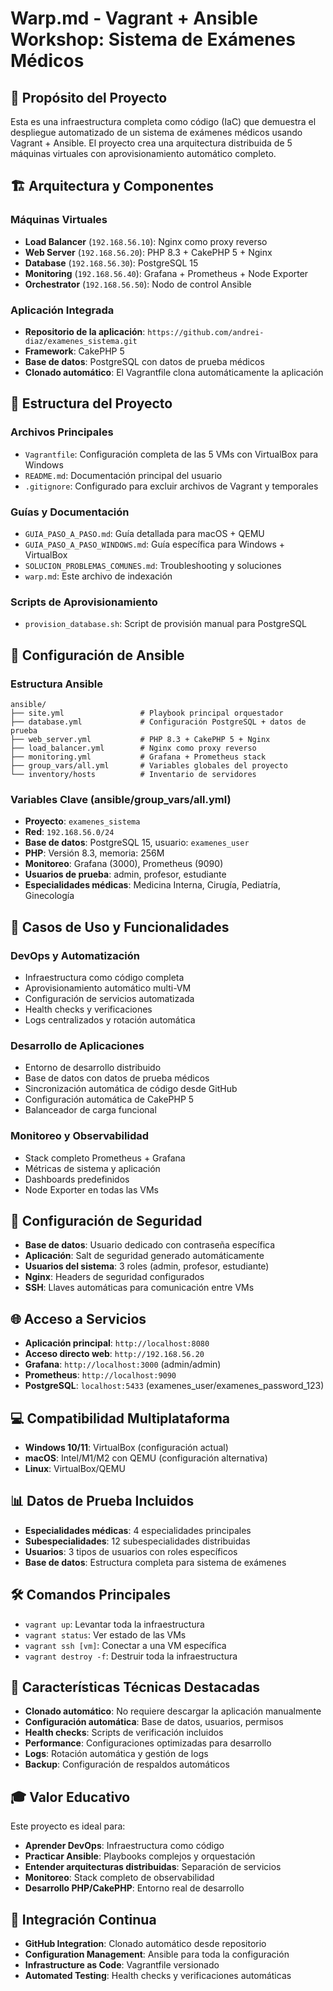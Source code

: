 # Warp.md - Vagrant + Ansible Workshop: Sistema de Exámenes Médicos

## 🎯 Propósito del Proyecto
Esta es una infraestructura completa como código (IaC) que demuestra el despliegue automatizado de un sistema de exámenes médicos usando Vagrant + Ansible. El proyecto crea una arquitectura distribuida de 5 máquinas virtuales con aprovisionamiento automático completo.

## 🏗️ Arquitectura y Componentes

### Máquinas Virtuales
- **Load Balancer** (`192.168.56.10`): Nginx como proxy reverso
- **Web Server** (`192.168.56.20`): PHP 8.3 + CakePHP 5 + Nginx
- **Database** (`192.168.56.30`): PostgreSQL 15
- **Monitoring** (`192.168.56.40`): Grafana + Prometheus + Node Exporter
- **Orchestrator** (`192.168.56.50`): Nodo de control Ansible

### Aplicación Integrada
- **Repositorio de la aplicación**: `https://github.com/andrei-diaz/examenes_sistema.git`
- **Framework**: CakePHP 5
- **Base de datos**: PostgreSQL con datos de prueba médicos
- **Clonado automático**: El Vagrantfile clona automáticamente la aplicación

## 📁 Estructura del Proyecto

### Archivos Principales
- `Vagrantfile`: Configuración completa de las 5 VMs con VirtualBox para Windows
- `README.md`: Documentación principal del usuario
- `.gitignore`: Configurado para excluir archivos de Vagrant y temporales

### Guías y Documentación
- `GUIA_PASO_A_PASO.md`: Guía detallada para macOS + QEMU
- `GUIA_PASO_A_PASO_WINDOWS.md`: Guía específica para Windows + VirtualBox
- `SOLUCION_PROBLEMAS_COMUNES.md`: Troubleshooting y soluciones
- `warp.md`: Este archivo de indexación

### Scripts de Aprovisionamiento
- `provision_database.sh`: Script de provisión manual para PostgreSQL

## 🔧 Configuración de Ansible

### Estructura Ansible
```
ansible/
├── site.yml                 # Playbook principal orquestador
├── database.yml             # Configuración PostgreSQL + datos de prueba
├── web_server.yml           # PHP 8.3 + CakePHP 5 + Nginx
├── load_balancer.yml        # Nginx como proxy reverso
├── monitoring.yml           # Grafana + Prometheus stack
├── group_vars/all.yml       # Variables globales del proyecto
└── inventory/hosts          # Inventario de servidores
```

### Variables Clave (ansible/group_vars/all.yml)
- **Proyecto**: `examenes_sistema`
- **Red**: `192.168.56.0/24`
- **Base de datos**: PostgreSQL 15, usuario: `examenes_user`
- **PHP**: Versión 8.3, memoria: 256M
- **Monitoreo**: Grafana (3000), Prometheus (9090)
- **Usuarios de prueba**: admin, profesor, estudiante
- **Especialidades médicas**: Medicina Interna, Cirugía, Pediatría, Ginecología

## 🚀 Casos de Uso y Funcionalidades

### DevOps y Automatización
- Infraestructura como código completa
- Aprovisionamiento automático multi-VM
- Configuración de servicios automatizada
- Health checks y verificaciones
- Logs centralizados y rotación automática

### Desarrollo de Aplicaciones
- Entorno de desarrollo distribuido
- Base de datos con datos de prueba médicos
- Sincronización automática de código desde GitHub
- Configuración automática de CakePHP 5
- Balanceador de carga funcional

### Monitoreo y Observabilidad
- Stack completo Prometheus + Grafana
- Métricas de sistema y aplicación
- Dashboards predefinidos
- Node Exporter en todas las VMs

## 🔐 Configuración de Seguridad
- **Base de datos**: Usuario dedicado con contraseña específica
- **Aplicación**: Salt de seguridad generado automáticamente
- **Usuarios del sistema**: 3 roles (admin, profesor, estudiante)
- **Nginx**: Headers de seguridad configurados
- **SSH**: Llaves automáticas para comunicación entre VMs

## 🌐 Acceso a Servicios
- **Aplicación principal**: `http://localhost:8080`
- **Acceso directo web**: `http://192.168.56.20`
- **Grafana**: `http://localhost:3000` (admin/admin)
- **Prometheus**: `http://localhost:9090`
- **PostgreSQL**: `localhost:5433` (examenes_user/examenes_password_123)

## 💻 Compatibilidad Multiplataforma
- **Windows 10/11**: VirtualBox (configuración actual)
- **macOS**: Intel/M1/M2 con QEMU (configuración alternativa)
- **Linux**: VirtualBox/QEMU

## 📊 Datos de Prueba Incluidos
- **Especialidades médicas**: 4 especialidades principales
- **Subespecialidades**: 12 subespecialidades distribuidas
- **Usuarios**: 3 tipos de usuarios con roles específicos
- **Base de datos**: Estructura completa para sistema de exámenes

## 🛠️ Comandos Principales
- `vagrant up`: Levantar toda la infraestructura
- `vagrant status`: Ver estado de las VMs
- `vagrant ssh [vm]`: Conectar a una VM específica
- `vagrant destroy -f`: Destruir toda la infraestructura

## 📝 Características Técnicas Destacadas
- **Clonado automático**: No requiere descargar la aplicación manualmente
- **Configuración automática**: Base de datos, usuarios, permisos
- **Health checks**: Scripts de verificación incluidos
- **Performance**: Configuraciones optimizadas para desarrollo
- **Logs**: Rotación automática y gestión de logs
- **Backup**: Configuración de respaldos automáticos

## 🎓 Valor Educativo
Este proyecto es ideal para:
- **Aprender DevOps**: Infraestructura como código
- **Practicar Ansible**: Playbooks complejos y orquestación
- **Entender arquitecturas distribuidas**: Separación de servicios
- **Monitoreo**: Stack completo de observabilidad
- **Desarrollo PHP/CakePHP**: Entorno real de desarrollo

## 🔄 Integración Continua
- **GitHub Integration**: Clonado automático desde repositorio
- **Configuration Management**: Ansible para toda la configuración
- **Infrastructure as Code**: Vagrantfile versionado
- **Automated Testing**: Health checks y verificaciones automáticas